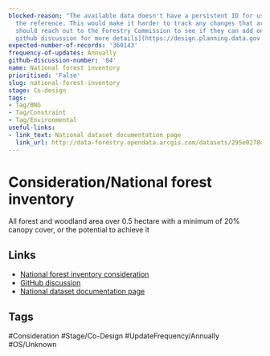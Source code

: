 ```yaml
---
blocked-reason: "The available data doesn't have a persistent ID for us to use as
  the reference. This would make it harder to track any changes that are made to entities.\r\n\r\nWe
  should reach out to the Forestry Commission to see if they can add one.\r\n[See
  github discussion for more details](https://design.planning.data.gov.uk/planning-consideration/air-quality-management-areas/screen/)."
expected-number-of-records: '360143'
frequency-of-updates: Annually
github-discussion-number: '84'
name: National forest inventory
prioritised: 'False'
slug: national-forest-inventory
stage: Co-design
tags:
- Tag/BNG
- Tag/Constraint
- Tag/Environmental
useful-links:
- link_text: National dataset documentation page
  link_url: http://data-forestry.opendata.arcgis.com/datasets/295e0278dc2641e2935c411d28908be9_0
---
```


# Consideration/National forest inventory

All forest and woodland area over 0.5 hectare with a minimum of 20% canopy cover, or the potential to achieve it

## Links

* [National forest inventory consideration](https://design.planning.data.gov.uk/planning-consideration/national-forest-inventory)
* [GitHub discussion](https://github.com/digital-land/data-standards-backlog/discussions/84)
* [National dataset documentation page](http://data-forestry.opendata.arcgis.com/datasets/295e0278dc2641e2935c411d28908be9_0)

## Tags

#Consideration #Stage/Co-Design #UpdateFrequency/Annually #OS/Unknown